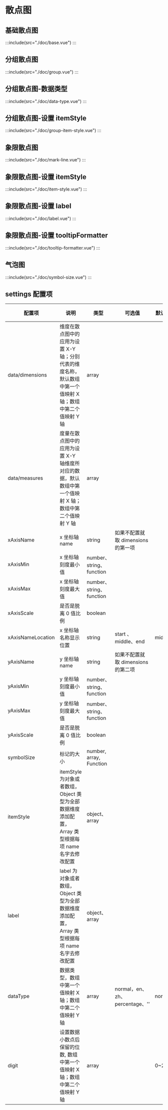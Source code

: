 # 散点图

## 基础散点图

:::include(src="./doc/base.vue")
:::

## 分组散点图

:::include(src="./doc/group.vue")
:::

## 分组散点图-数据类型

:::include(src="./doc/data-type.vue")
:::

## 分组散点图-设置 itemStyle

:::include(src="./doc/group-item-style.vue")
:::

## 象限散点图

:::include(src="./doc/mark-line.vue")
:::

## 象限散点图-设置 itemStyle

:::include(src="./doc/item-style.vue")
:::

## 象限散点图-设置 label

:::include(src="./doc/label.vue")
:::

## 象限散点图-设置 tooltipFormatter

:::include(src="./doc/tooltip-formatter.vue")
:::

## 气泡图

:::include(src="./doc/symbol-size.vue")
:::

## settings 配置项

| 配置项            | 说明                                                                                                        | 类型                     | 可选值                             | 默认值 | 用法                                                                            | 其他 |     |     |
| ----------------- | ----------------------------------------------------------------------------------------------------------- | ------------------------ | ---------------------------------- | ------ | ------------------------------------------------------------------------------- | ---- | --- | --- |
| data/dimensions   | 维度在散点图中的应用为设置 X-Y 轴；分别代表的维度名称，默认数组中第一个值映射 X 轴；数组中第二个值映射 Y 轴 | array                    |                                    |        | ['身高', '体重']                                                                | -    |     |     |
| data/measures     | 度量在散点图中的应用为设置 X-Y 轴维度所对应的数据，默认数组中第一个值映射 X 轴；数组中第二个值映射 Y 轴     | array                    |                                    |        |                                                                                 | 必填 |     |     |
| xAxisName         | x 坐标轴 name                                                                                               | string                   | 如果不配置就取 dimensions 的第一项 |        |                                                                                 |      |     |     |
| xAxisMin          | x 坐标轴刻度最小值                                                                                          | number、string、function |                                    |        | 参见[文档](https://echarts.apache.org/zh/option.html#xAxis.min)                 |      |     |     |
| xAxisMax          | x 坐标轴刻度最大值                                                                                          | number、string、function |                                    |        | 参见[文档](https://echarts.apache.org/zh/option.html#xAxis.max)                 |      |     |     |
| xAxisScale        | 是否是脱离 0 值比例                                                                                         | boolean                  |                                    |        | 参见[文档](https://echarts.apache.org/zh/option.html#xAxis.scale)               |      |     |     |
| xAxisNameLocation | x 坐标轴名称显示位置                                                                                        | string                   | start 、middle、end                | middle | 参见[文档](https://echarts.apache.org/zh/option.html#xAxis.nameLocation)        |      |
| yAxisName         | y 坐标轴 name                                                                                               | string                   | 如果不配置就取 dimensions 的第二项 |        |                                                                                 |      |     |     |
| yAxisMin          | y 坐标轴刻度最小值                                                                                          | number、string、function |                                    |        | 参见[文档](https://echarts.apache.org/zh/option.html#yAxis.min)                 |      |     |     |
| yAxisMax          | y 坐标轴刻度最大值                                                                                          | number、string、function |                                    |        | 参见[文档](https://echarts.apache.org/zh/option.html#yAxis.max)                 |      |     |     |
| yAxisScale        | 是否是脱离 0 值比例                                                                                         | boolean                  |                                    |        | 参见[文档](https://echarts.apache.org/zh/option.html#yAxis.scale)               |      |     |     |
| symbolSize        | 标记的大小                                                                                                  | number, array, Function  |                                    |        | 参见[文档](https://echarts.apache.org/zh/option.html#series-scatter.symbolSize) |      |     |     |
| itemStyle         | itemStyle 为对象或者数组，Object 类型为全部数据维度添加配置，Array 类型根据每项 name 名字去修改配置         | object、array            |                                    |        | 参见[文档](https://echarts.apache.org/zh/option.html#series-scatter.itemStyle)  |      |     |     |
| label             | label 为对象或者数组，Object 类型为全部数据维度添加配置，Array 类型根据每项 name 名字去修改配置             | object、array            |                                    |        | 参见[文档](https://echarts.apache.org/zh/option.html#series-scatter.label)      |      |     |     |
| dataType          | 数据类型，数组中第一个值映射 X 轴；数组中第二个值映射 Y 轴                                                  | array                    | normal，en、zh、percentage、''     | normal | ['normal','normal']                                                             |      |     |     |
| digit             | 设置数据小数点后保留的位数, 数组中第一个值映射 X 轴；数组中第二个值映射 Y 轴                                | array                    |                                    | 0~20   | [0, 0]                                                                          |      |     |     |
